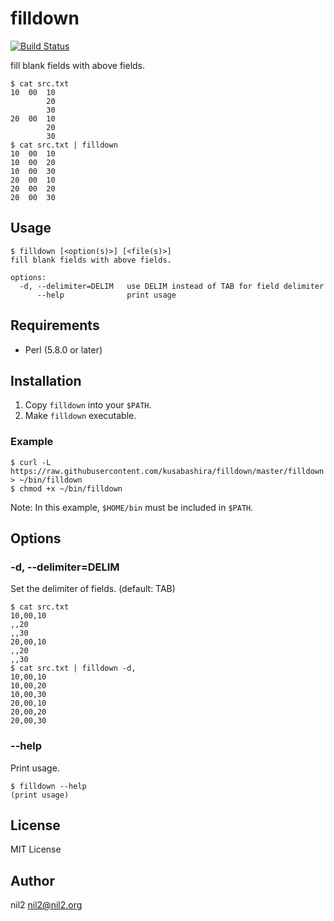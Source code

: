 filldown
========

[![Build Status](https://travis-ci.org/kusabashira/filldown.svg?branch=master)](https://travis-ci.org/kusabashira/filldown)

fill blank fields with above fields.

```
$ cat src.txt
10	00	10
		20
		30
20	00	10
		20
		30
$ cat src.txt | filldown
10	00	10
10	00	20
10	00	30
20	00	10
20	00	20
20	00	30
```

Usage
-----

```
$ filldown [<option(s)>] [<file(s)>]
fill blank fields with above fields.

options:
  -d, --delimiter=DELIM   use DELIM instead of TAB for field delimiter
      --help              print usage
```

Requirements
------------

- Perl (5.8.0 or later)

Installation
------------

1. Copy `filldown` into your `$PATH`.
2. Make `filldown` executable.

### Example

```
$ curl -L https://raw.githubusercontent.com/kusabashira/filldown/master/filldown > ~/bin/filldown
$ chmod +x ~/bin/filldown
```

Note: In this example, `$HOME/bin` must be included in `$PATH`.

Options
-------

### -d, --delimiter=DELIM

Set the delimiter of fields. (default: TAB)

```
$ cat src.txt
10,00,10
,,20
,,30
20,00,10
,,20
,,30
$ cat src.txt | filldown -d,
10,00,10
10,00,20
10,00,30
20,00,10
20,00,20
20,00,30
```

### --help

Print usage.

```
$ filldown --help
(print usage)
```

License
-------

MIT License

Author
------

nil2 <nil2@nil2.org>
